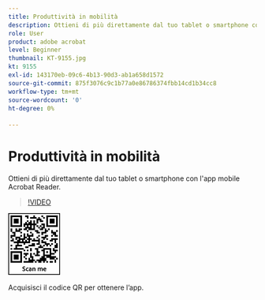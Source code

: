 ```yaml
---
title: Produttività in mobilità
description: Ottieni di più direttamente dal tuo tablet o smartphone con l'app mobile Acrobat Reader
role: User
product: adobe acrobat
level: Beginner
thumbnail: KT-9155.jpg
kt: 9155
exl-id: 143170eb-09c6-4b13-90d3-ab1a658d1572
source-git-commit: 875f3076c9c1b77a0e86786374fbb14cd1b34cc8
workflow-type: tm+mt
source-wordcount: '0'
ht-degree: 0%

---
```


# Produttività in mobilità

Ottieni di più direttamente dal tuo tablet o smartphone con l&#39;app mobile Acrobat Reader.

>[!VIDEO](https://video.tv.adobe.com/v/337972?hidetitle=true)

![QR code](../assets/Acrobatqrcode.jpg)

Acquisisci il codice QR per ottenere l’app.
